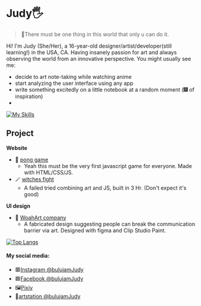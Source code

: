 # Judy🖐️
> 🥰There must be one thing in this world that only u can do it.

Hi! I'm Judy (She/Her), a 16-year-old designer/artist/developer(still learning!) in the USA, CA. Having insanely passion for art and always observing the world from an innovative perspective. You might usually see me:
- decide to art note-taking while watching anime
- start analyzing the user interface using any app
- write something excitedly on a little notebook at a random moment (🎆 of inspiration)
- 
[![My Skills](https://skillicons.dev/icons?i=js,html,css,java,py,ts,blender,codepen,figma,github,ai,ps,vscode)](https://skillicons.dev)

## Project
**Website**
- 🏓 [pong game](https://bulujamjudy.github.io/pong/)
  - Yeah this must be the very first javascript game for everyone. Made with HTML/CSS/JS.
- 🪄 [witches fight](bulujamjudy.github.io/witchesfight)
  - A failed tried combining art and JS, built in 3 Hr. (Don't expect it's good)

**UI design**
- 🐙 [WoahArt company](https://www.figma.com/proto/KoDR4adk46fXsExYzrkyaU/woohart-app?node-id=0%3A1)
  - A fabricated design suggesting people can break the communication barrier via art. Designed with figma and Clip Studio Paint.

[![Top Langs](https://github-readme-stats.vercel.app/api/top-langs/?username=bulujamjudy&layout=compact)](https://github.com/anuraghazra/github-readme-stats)

#### My social media:
- 🟥[Instagram @bulujamJudy](https://www.instagram.com/bulujamjudy/)
- 🟦[Facebook @bulujamJudy](https://www.facebook.com/BulujamJudy/)
- 🖼️[Pixiv](https://www.pixiv.net/en/users/66191262)
- 🎨[artstation @bulujamJudy](https://www.artstation.com/bulujamjudy)
